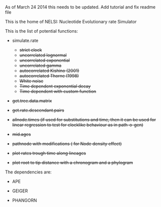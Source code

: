 As of March 24 2014 this needs to be updated. Add tutorial and fix readme file

This is the home of NELSI: Nucleotide Evolutionary rate Simulator

This is the list of potential functions:

- simulate.rate
  - ~~strict clock~~
  - ~~uncorrelated lognormal~~
  - ~~uncorrelated exponential~~
  - ~~uncorrelated gamma~~
  - ~~autocorrelated Kishino (2001)~~
  - ~~autocorrelated Thorne (1998)~~
  - ~~White noise~~
  - ~~Time dependent exponential decay~~
  - ~~Time dependent with custom function~~

- ~~get.tree.data.matrix~~

- ~~get.rate.descendant.pairs~~

- ~~allnode.times (if used for substitutions and time, then it can be used for linear regression to test for clocklike behaviour as in path-o-gen)~~

- ~~mid.ages~~

- ~~pathnode with modifications ( for Node density effect)~~

- ~~plot rates trough time along lineages~~

- ~~plot root to tip distance with a chronogram and a phylogram~~


The dependencies are:

- APE

- GEIGER

- PHANGORN


